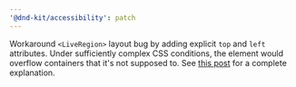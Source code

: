 ```yaml
---
'@dnd-kit/accessibility': patch
---
```


Workaround `<LiveRegion>` layout bug by adding explicit `top` and `left`
attributes. Under sufficiently complex CSS conditions, the element would
overflow containers that it's not supposed to. See [this
post](https://blog.duvallj.pw/posts/2024-11-19-chrome-heisenbug-uncovered.html)
for a complete explanation.
